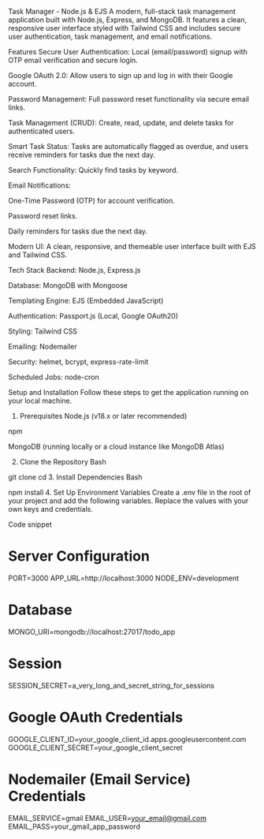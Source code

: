 Task Manager - Node.js & EJS
A modern, full-stack task management application built with Node.js, Express, and MongoDB. It features a clean, responsive user interface styled with Tailwind CSS and includes secure user authentication, task management, and email notifications.

Features
Secure User Authentication: Local (email/password) signup with OTP email verification and secure login.

Google OAuth 2.0: Allow users to sign up and log in with their Google account.

Password Management: Full password reset functionality via secure email links.

Task Management (CRUD): Create, read, update, and delete tasks for authenticated users.

Smart Task Status: Tasks are automatically flagged as overdue, and users receive reminders for tasks due the next day.

Search Functionality: Quickly find tasks by keyword.

Email Notifications:

One-Time Password (OTP) for account verification.

Password reset links.

Daily reminders for tasks due the next day.

Modern UI: A clean, responsive, and themeable user interface built with EJS and Tailwind CSS.

Tech Stack
Backend: Node.js, Express.js

Database: MongoDB with Mongoose

Templating Engine: EJS (Embedded JavaScript)

Authentication: Passport.js (Local, Google OAuth20)

Styling: Tailwind CSS

Emailing: Nodemailer

Security: helmet, bcrypt, express-rate-limit

Scheduled Jobs: node-cron

Setup and Installation
Follow these steps to get the application running on your local machine.

1. Prerequisites
Node.js (v18.x or later recommended)

npm

MongoDB (running locally or a cloud instance like MongoDB Atlas)

2. Clone the Repository
Bash

git clone <your-repository-url>
cd <repository-folder>
3. Install Dependencies
Bash

npm install
4. Set Up Environment Variables
Create a .env file in the root of your project and add the following variables. Replace the values with your own keys and credentials.

Code snippet

# Server Configuration
PORT=3000
APP_URL=http://localhost:3000
NODE_ENV=development

# Database
MONGO_URI=mongodb://localhost:27017/todo_app

# Session
SESSION_SECRET=a_very_long_and_secret_string_for_sessions

# Google OAuth Credentials
GOOGLE_CLIENT_ID=your_google_client_id.apps.googleusercontent.com
GOOGLE_CLIENT_SECRET=your_google_client_secret

# Nodemailer (Email Service) Credentials
EMAIL_SERVICE=gmail
EMAIL_USER=your_email@gmail.com
EMAIL_PASS=your_gmail_app_password
